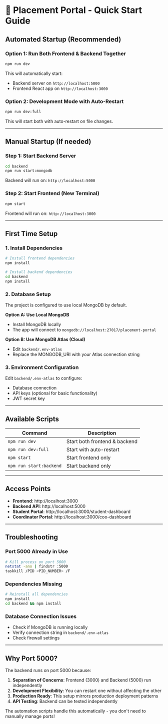 # 🚀 Placement Portal - Quick Start Guide

## **Automated Startup (Recommended)**

### **Option 1: Run Both Frontend & Backend Together**
```bash
npm run dev
```
This will automatically start:
- Backend server on `http://localhost:5000`
- Frontend React app on `http://localhost:3000`

### **Option 2: Development Mode with Auto-Restart**
```bash
npm run dev:full
```
This will start both with auto-restart on file changes.

---

## **Manual Startup (If needed)**

### **Step 1: Start Backend Server**
```bash
cd backend
npm run start:mongodb
```
Backend will run on: `http://localhost:5000`

### **Step 2: Start Frontend (New Terminal)**
```bash
npm start
```
Frontend will run on: `http://localhost:3000`

---

## **First Time Setup**

### **1. Install Dependencies**
```bash
# Install frontend dependencies
npm install

# Install backend dependencies
cd backend
npm install
```

### **2. Database Setup**
The project is configured to use local MongoDB by default.

**Option A: Use Local MongoDB**
- Install MongoDB locally
- The app will connect to `mongodb://localhost:27017/placement-portal`

**Option B: Use MongoDB Atlas (Cloud)**
- Edit `backend/.env-atlas`
- Replace the MONGODB_URI with your Atlas connection string

### **3. Environment Configuration**
Edit `backend/.env-atlas` to configure:
- Database connection
- API keys (optional for basic functionality)
- JWT secret key

---

## **Available Scripts**

| Command | Description |
|---------|-------------|
| `npm run dev` | Start both frontend & backend |
| `npm run dev:full` | Start with auto-restart |
| `npm start` | Start frontend only |
| `npm run start:backend` | Start backend only |

---

## **Access Points**

- **Frontend**: http://localhost:3000
- **Backend API**: http://localhost:5000
- **Student Portal**: http://localhost:3000/student-dashboard
- **Coordinator Portal**: http://localhost:3000/coo-dashboard

---

## **Troubleshooting**

### **Port 5000 Already in Use**
```bash
# Kill process on port 5000
netstat -ano | findstr :5000
taskkill /PID <PID_NUMBER> /F
```

### **Dependencies Missing**
```bash
# Reinstall all dependencies
npm install
cd backend && npm install
```

### **Database Connection Issues**
- Check if MongoDB is running locally
- Verify connection string in `backend/.env-atlas`
- Check firewall settings

---

## **Why Port 5000?**

The backend runs on port 5000 because:
1. **Separation of Concerns**: Frontend (3000) and Backend (5000) run independently
2. **Development Flexibility**: You can restart one without affecting the other
3. **Production Ready**: This setup mirrors production deployment patterns
4. **API Testing**: Backend can be tested independently

The automation scripts handle this automatically - you don't need to manually manage ports!
